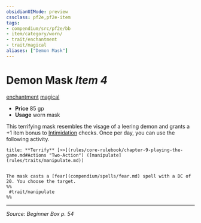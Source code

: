 ```yaml
---
obsidianUIMode: preview
cssclass: pf2e,pf2e-item
tags:
- compendium/src/pf2e/bb
- item/category/worn/
- trait/enchantment
- trait/magical
aliases: ["Demon Mask"]
---
```

# Demon Mask *Item 4*  
[enchantment](enchantment.md "Enchantment School Trait")  [magical](magical.md "Magical Item Trait")  

- **Price** 85 gp
- **Usage** worn mask

This terrifying mask resembles the visage of a leering demon and grants a +1 item bonus to [Intimidation](skills.md#Intimidation) checks. Once per day, you can use the following activity.

```ad-embed-ability
title: **Terrify** [>>](rules/core-rulebook/chapter-9-playing-the-game.md#Actions "Two-Action") ([manipulate](rules/traits/manipulate.md))


The mask casts a [fear](compendium/spells/fear.md) spell with a DC of 20. You choose the target.  
%%
 #trait/manipulate 
%%
```


---
*Source: Beginner Box p. 54*